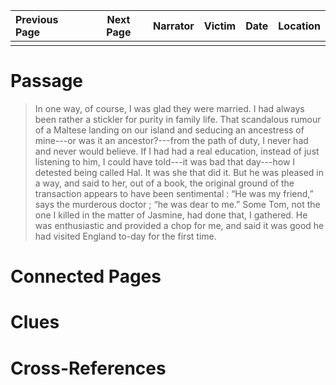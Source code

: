 | Previous Page | Next Page | Narrator | Victim | Date | Location |
|:--------------|:---------:|---------:|-------:|-----:|---------:|
|               |           |          |        |      |          |

# Passage
>In one way, of course, I was glad they were married. I had always been rather a stickler for purity in family life. That scandalous rumour of a Maltese landing on our island and seducing an ancestress of mine---or was it an ancestor?---from the path of duty, I never had and never would believe. If I had had a real education, instead of just listening to him, I could have told---it was bad that day---how I detested being called Hal. It was she that did it. But he was pleased in a way, and said to her, out of a book, the original ground of the transaction appears to have been sentimental : “He was my friend,” says the murderous doctor ; “he was dear to me.” Some Tom, not the one I killed in the matter of Jasmine, had done that, I gathered. He was enthusiastic and provided a chop for me, and said it was good he had visited England to-day for the first time. 
# Connected Pages
# Clues
# Cross-References
